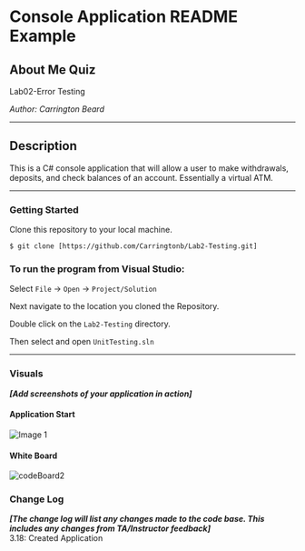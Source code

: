 
# Console Application README Example

## About Me Quiz

Lab02-Error Testing

*Author: Carrington Beard*

----

## Description

This is a C# console application that will allow a user to make withdrawals, deposits, and check balances of an account. Essentially a virtual ATM.

---

### Getting Started
Clone this repository to your local machine.

```
$ git clone [https://github.com/Carringtonb/Lab2-Testing.git]
```

### To run the program from Visual Studio:
Select ```File``` -> ```Open``` -> ```Project/Solution```

Next navigate to the location you cloned the Repository.

Double click on the ```Lab2-Testing``` directory.

Then select and open ```UnitTesting.sln```

---

### Visuals
***[Add screenshots of your application in action]***

#### Application Start
![Image 1](<img width="1103" alt="lab2 screenshot" src="https://user-images.githubusercontent.com/58369033/77002668-1a073400-6919-11ea-810a-3453323bec2c.png">)

#### White Board
![codeBoard2](https://user-images.githubusercontent.com/58369033/77002970-b6c9d180-6919-11ea-9a9b-60f1931e2fee.jpg)


### Change Log
***[The change log will list any changes made to the code base. This includes any changes from TA/Instructor feedback]***  
3.18: Created Application
